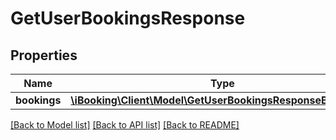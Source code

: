 # GetUserBookingsResponse

## Properties
Name | Type | Description | Notes
------------ | ------------- | ------------- | -------------
**bookings** | [**\iBooking\Client\Model\GetUserBookingsResponseBookings[]**](GetUserBookingsResponseBookings.md) |  | [optional] 

[[Back to Model list]](../../README.md#documentation-for-models) [[Back to API list]](../../README.md#documentation-for-api-endpoints) [[Back to README]](../../README.md)

